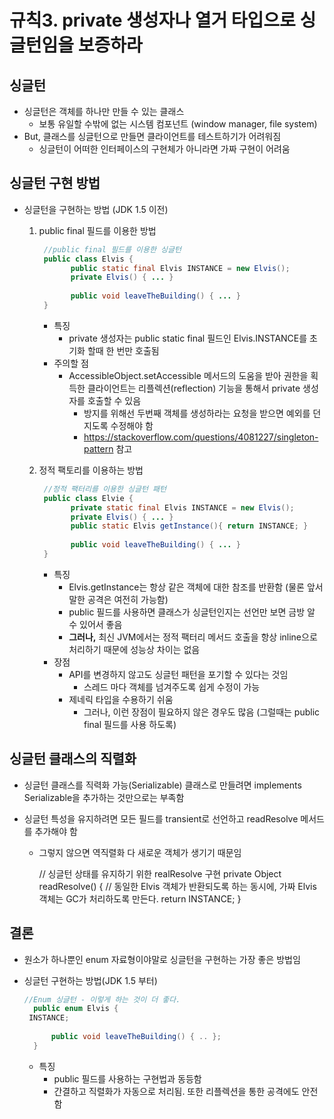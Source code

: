# 규칙3. private 생성자나 열거 타입으로 싱글턴임을 보증하라

## 싱글턴

- 싱글턴은 객체를 하나만 만들 수 있는 클래스
  - 보통 유일할 수밖에 없는 시스템 컴포넌트 (window manager, file system)
- But, 클래스를 싱글턴으로 만들면 클라이언트를 테스트하기가 어려워짐
  - 싱글턴이 어떠한 인터페이스의 구현체가 아니라면 가짜 구현이 어려움

## 싱글턴 구현 방법

- 싱글턴을 구현하는 방법 (JDK 1.5 이전)

  1. public final 필드를 이용한 방법

     ```java
      //public final 필드를 이용한 싱글턴
      public class Elvis {
      		public static final Elvis INSTANCE = new Elvis();
      		private Elvis() { ... }
      		
      		public void leaveTheBuilding() { ... }
      }
     ```

     - 특징
       - private 생성자는 public static final 필드인 Elvis.INSTANCE를 초기화 할때 한 번만 호출됨
     - 주의할 점
       - AccessibleObject.setAccessible 메서드의 도움을 받아 권한을 획득한 클라이언트는 리플렉션(reflection) 기능을 통해서 private 생성자를 호출할 수 있음
         - 방지를 위해선 두번째 객체를 생성하라는 요청을 받으면 예외를 던지도록 수정해야 함
         - https://stackoverflow.com/questions/4081227/singleton-pattern 참고

  2. 정적 팩토리를 이용하는 방법

     ```java
      //정적 팩터리를 이용한 싱글턴 패턴
      public class Elvie {
      		private static final Elvis INSTANCE = new Elvis();
      		private Elvis() { ... }
      		public static Elvis getInstance(){ return INSTANCE; }
      
      		public void leaveTheBuilding() { ... }
      }
     ```

     - 특징
       - Elvis.getInstance는 항상 같은 객체에 대한 참조를 반환함 (물론 앞서 말한 공격은 여전히 가능함)
       - public 필드를 사용하면 클래스가 싱글턴인지는 선언만 보면 금방 알 수 있어서 좋음
       - **그러나,** 최신 JVM에서는 정적 팩터리 메서드 호출을 항상 inline으로 처리하기 때문에 성능상 차이는 없음
     - 장점
       - API를 변경하지 않고도 싱글턴 패턴을 포기할 수 있다는 것임
         - 스레드 마다 객체를 넘겨주도록 쉽게 수정이 가능
       - 제네릭 타입을 수용하기 쉬움
         - 그러나, 이런 장점이 필요하지 않은 경우도 많음 (그럴때는 public final 필드를 사용 하도록)

## 싱글턴 클래스의 직렬화

- 싱글턴 클래스를 직력화 가능(Serializable) 클래스로 만들려면 implements Serializable을 추가하는 것만으로는 부족함

- 싱글턴 특성을 유지하려면 모든 필드를 transient로 선언하고 readResolve 메서드를 추가해야 함

  - 그렇지 않으면 역직렬화 다 새로운 객체가 생기기 때문임

    // 싱글턴 상태를 유지하기 위한 realResolve 구현 private Object readResolve() { // 동일한 Elvis 객체가 반환되도록 하는 동시에, 가짜 Elvis객체는 GC가 처리하도록 만든다. return INSTANCE; }

## 결론

- 원소가 하나뿐인 enum 자료형이야말로 싱글턴을 구현하는 가장 좋은 방법임

- 싱글턴 구현하는 방법(JDK 1.5 부터)

  ```java
  //Enum 싱글턴 - 이렇게 하는 것이 더 좋다.
    public enum Elvis {
   INSTANCE;
        
        public void leaveTheBuilding() { .. };
    }
  ```

  - 특징
    - public 필드를 사용하는 구현법과 동등함
    - 간결하고 직렬화가 자동으로 처리됨. 또한 리플렉션을 통한 공격에도 안전함